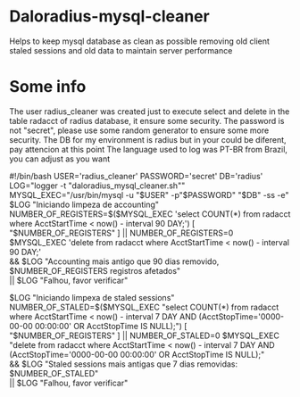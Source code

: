 # Daloradius-mysql-cleaner
Helps to keep mysql database as clean as possible removing old client staled sessions and old data to maintain server performance

# Some info
The user radius_cleaner was created just to execute select and delete in the table radacct of radius database, it ensure some security.
The password is not "secret", please use some random generator to ensure some more security.
The DB for my environment is radius but in your could be diferent, pay attencion at this point
The language used to log was PT-BR from Brazil, you can adjust as you want

#!/bin/bash
USER='radius_cleaner'
PASSWORD='secret'
DB='radius'
LOG="logger -t "daloradius_mysql_cleaner.sh""
MYSQL_EXEC="/usr/bin/mysql -u "$USER" -p"$PASSWORD" "$DB" -ss -e"
$LOG "Iniciando limpeza de accounting"
NUMBER_OF_REGISTERS=$($MYSQL_EXEC 'select COUNT(*) from radacct where AcctStartTime <  now() - interval 90 DAY;')
[ "$NUMBER_OF_REGISTERS" ] || NUMBER_OF_REGISTERS=0
$MYSQL_EXEC 'delete from radacct where AcctStartTime <  now() - interval 90 DAY;' \
&& $LOG "Accounting mais antigo que 90 dias removido, $NUMBER_OF_REGISTERS registros afetados" \
|| $LOG "Falhou, favor verificar"

$LOG "Iniciando limpexa de staled sessions"
NUMBER_OF_STALED=$($MYSQL_EXEC "select COUNT(*) from radacct where AcctStartTime < now() - interval 7 DAY AND (AcctStopTime='0000-00-00 00:00:00' OR AcctStopTime IS NULL);")
[ "$NUMBER_OF_REGISTERS" ] || NUMBER_OF_STALED=0
$MYSQL_EXEC "delete from radacct where AcctStartTime <  now() - interval 7 DAY AND (AcctStopTime='0000-00-00 00:00:00' OR AcctStopTime IS NULL);" \
&& $LOG "Staled sessions mais antigas que 7 dias removidas: $NUMBER_OF_STALED" \
|| $LOG "Falhou, favor verificar"
